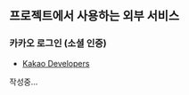 ## 프로젝트에서 사용하는 외부 서비스

### 카카오 로그인 (소셜 인증)

- [Kakao Developers](https://developers.kakao.com/)

작성중...
